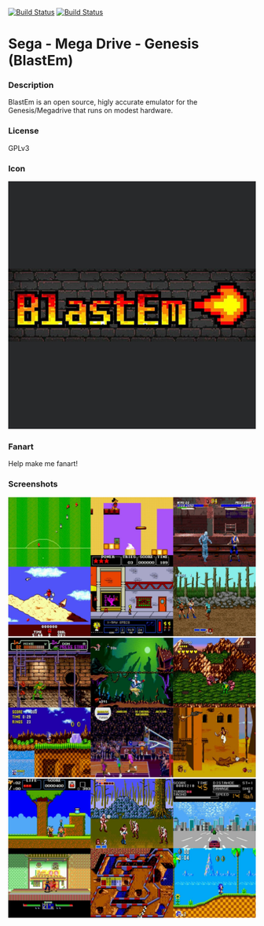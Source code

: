 [![Build Status](https://travis-ci.org/kodi-game/game.libretro.blastem.svg?branch=master)](https://travis-ci.org/kodi-game/game.libretro.blastem)
[![Build Status](https://ci.appveyor.com/api/projects/status/github/kodi-game/game.libretro.blastem?svg=true)](https://ci.appveyor.com/project/kodi-game/game-libretro-blastem)

# Sega - Mega Drive - Genesis (BlastEm)

### Description

BlastEm is an open source, higly accurate emulator for the Genesis/Megadrive that runs on modest hardware.

### License

GPLv3

### Icon

![Icon](game.libretro.blastem/resources/icon.png)

### Fanart

Help make me fanart!

### Screenshots

![Screenshot](game.libretro.blastem/resources/screenshot-01.jpg)
![Screenshot](game.libretro.blastem/resources/screenshot-02.jpg)
![Screenshot](game.libretro.blastem/resources/screenshot-03.jpg)
